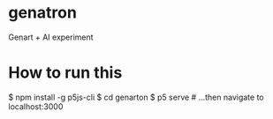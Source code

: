 # genatron
Genart + AI experiment

# How to run this

$ npm install -g p5js-cli
$ cd genarton
$ p5 serve    # ...then navigate to localhost:3000

